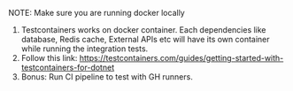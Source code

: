 NOTE: Make sure you are running docker locally
1. Testcontainers works on docker container. Each dependencies like database, Redis cache, External APIs etc will have its own container while running the integration tests.
2. Follow this link: https://testcontainers.com/guides/getting-started-with-testcontainers-for-dotnet
3. Bonus: Run CI pipeline to test with GH runners.